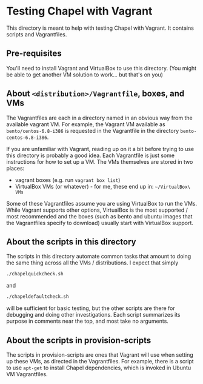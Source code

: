 # Testing Chapel with Vagrant

This directory is meant to help with testing Chapel with Vagrant. It
contains scripts and Vagrantfiles.

## Pre-requisites

You'll need to install Vagrant and VirtualBox to use this directory.
(You might be able to get another VM solution to work... but that's on you)

## About `<distribution>/Vagrantfile`, boxes, and VMs

The Vagrantfiles are each in a directory named in an obvious way from the
available vagrant VM. For example, the Vagrant VM available as
`bento/centos-6.8-i386` is requested in the Vagrantfile in the directory
`bento-centos-6.8-i386`.

If you are unfamiliar with Vagrant, reading up on it a bit before trying
to use this directory is probably a good idea. Each Vagrantfile is just
some instructions for how to set up a VM. The VMs themselves are stored
in two places:
 * vagrant boxes (e.g. run `vagrant box list`)
 * VirtualBox VMs (or whatever) - for me, these end up in:
   `~/VirtualBox\ VMs`

Some of these Vagrantfiles assume you are using VirtualBox to run the
VMs. While Vagrant supports other options, VirtualBox is the most
supported / most recommended and the boxes (such as bento and ubuntu
images that the Vagrantfiles specify to download) usually start with
VirtualBox support.

## About the scripts in this directory

The scripts in this directory automate common tasks that amount to doing
the same thing across all the VMs / distributions. I expect that simply

```bash
./chapelquickcheck.sh
```

and

```bash
./chapeldefaultcheck.sh
```

will be sufficient for basic testing, but the other scripts are there for
debugging and doing other investigations. Each script summarizes its
purpose in comments near the top, and most take no arguments.

## About the scripts in provision-scripts

The scripts in provision-scripts are ones that Vagrant will use when setting up
these VMs, as directed in the Vagrantfiles. For example, there is a script to
use `apt-get` to install Chapel dependencies, which is invoked in Ubuntu VM
Vagrantfiles.
